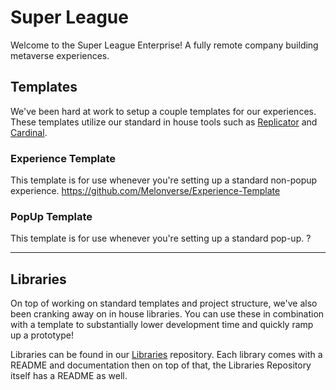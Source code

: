 # Super League
Welcome to the Super League Enterprise! A fully remote company building metaverse experiences.

## Templates
We've been hard at work to setup a couple templates for our experiences. These templates utilize our standard in house tools such as [Replicator](https://github.com/RemnantsOfSiren/Replicator) and [Cardinal](https://github.com/RemnantsOfSiren/Cardinal).

### Experience Template
This template is for use whenever you're setting up a standard non-popup experience.
https://github.com/Melonverse/Experience-Template

### PopUp Template
This template is for use whenever you're setting up a standard pop-up.
?

---

## Libraries
On top of working on standard templates and project structure, we've also been cranking away on in house libraries. You can use these in combination with a template to substantially lower development time and quickly ramp up a prototype!

Libraries can be found in our [Libraries](https://github.com/Melonverse/Libraries) repository. Each library comes with a README and documentation then on top of that, the Libraries Repository itself has a README as well.
